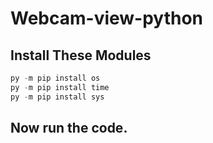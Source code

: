 # Webcam-view-python
## Install These Modules
```py -m pip install PyQt5
py -m pip install os
py -m pip install time
py -m pip install sys
```
## Now run the code.


